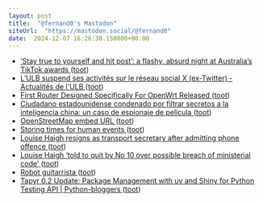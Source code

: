 ```yaml
---
layout: post
title:  "@fernand0's Mastodon"
siteUrl:  "https://mastodon.social/@fernand0"
date:  2024-12-07 16:26:30.150000+00:00
---
```

*  [‘Stay true to yourself and hit post’: a flashy, absurd night at Australia’s TikTok awards ](https://www.theguardian.com/technology/2024/nov/28/australia-tiktok-awards-recap-jojo-siwa-winner) ([toot](https://mastodon.social/@fernand0/113612474951088220))
*  [L’ULB suspend ses activités sur le réseau social X (ex-Twitter) - Actualités de l'ULB ](https://actus.ulb.be/fr/presse/communiques-de-presse/institution/lulb-suspend-ses-activites-sur-le-reseau-social-x-ex-twitte) ([toot](https://mastodon.social/@fernand0/113612230531734284))
*  [First Router Designed Specifically For OpenWrt Released ](https://sfconservancy.org/news/2024/nov/29/openwrt-one-wireless-router-now-ships-black-friday) ([toot](https://mastodon.social/@fernand0/113611461742227371))
*  [Ciudadano estadounidense condenado por filtrar secretos a la inteligencia china: un caso de espionaje de película ](https://unaaldia.hispasec.com/2024/11/ciudadano-estadounidense-condenado-por-filtrar-secretos-a-la-inteligencia-china-un-caso-de-espionaje-de-pelicula.htm) ([toot](https://mastodon.social/@fernand0/113611303163040917))
*  [OpenStreetMap embed URL ](https://simonwillison.net/2024/Nov/25/openstreetmap-embed-url/#atom-everythin) ([toot](https://mastodon.social/@fernand0/113610964770810712))
*  [Storing times for human events ](https://simonwillison.net/2024/Nov/27/storing-times-for-human-events/#atom-everythin) ([toot](https://mastodon.social/@fernand0/113610745112795982))
*  [Louise Haigh resigns as transport secretary after admitting phone offence ](https://www.theguardian.com/politics/2024/nov/29/louise-haigh-resigns-as-transport-secretar) ([toot](https://mastodon.social/@fernand0/113609874958341059))
*  [Louise Haigh ‘told to quit by No 10 over possible breach of ministerial code’ ](https://www.theguardian.com/politics/2024/nov/29/louise-haigh-told-to-quit-by-no-10-over-possible-breach-of-ministerial-cod) ([toot](https://mastodon.social/@fernand0/113609271480803595))
*  [Robot guitarrista ](https://www.flickr.com/photos/fernand0/54174894032) ([toot](https://mastodon.social/@fernand0/113609256338111351))
*  [Tapyr 0.2 Update: Package Management with uv and Shiny for Python Testing API \| Python-bloggers ](https://python-bloggers.com/2024/11/tapyr-0-2-update-package-management-with-uv-and-shiny-for-python-testing-api) ([toot](https://mastodon.social/@fernand0/113607272551331215))
